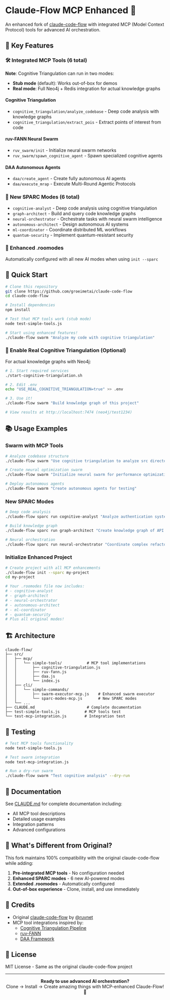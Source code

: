 # Claude-Flow MCP Enhanced 🚀

An enhanced fork of [claude-code-flow](https://github.com/ruvnet/claude-code-flow) with integrated MCP (Model Context Protocol) tools for advanced AI orchestration.

## 🌟 Key Features

### 🛠️ Integrated MCP Tools (6 total)

**Note**: Cognitive Triangulation can run in two modes:
- **Stub mode** (default): Works out-of-box for demos
- **Real mode**: Full Neo4j + Redis integration for actual knowledge graphs

#### Cognitive Triangulation
- `cognitive_triangulation/analyze_codebase` - Deep code analysis with knowledge graphs
- `cognitive_triangulation/extract_pois` - Extract points of interest from code

#### ruv-FANN Neural Swarm  
- `ruv_swarm/init` - Initialize neural swarm networks
- `ruv_swarm/spawn_cognitive_agent` - Spawn specialized cognitive agents

#### DAA Autonomous Agents
- `daa/create_agent` - Create fully autonomous AI agents
- `daa/execute_mrap` - Execute Multi-Round Agentic Protocols

### 🧠 New SPARC Modes (6 total)
- `cognitive-analyst` - Deep code analysis using cognitive triangulation
- `graph-architect` - Build and query code knowledge graphs
- `neural-orchestrator` - Orchestrate tasks with neural swarm intelligence
- `autonomous-architect` - Design autonomous AI systems
- `ml-coordinator` - Coordinate distributed ML workflows
- `quantum-security` - Implement quantum-resistant security

### 📁 Enhanced .roomodes
Automatically configured with all new AI modes when using `init --sparc`

## 🚀 Quick Start

```bash
# Clone this repository
git clone https://github.com/groeimetai/claude-code-flow
cd claude-code-flow

# Install dependencies
npm install

# Test that MCP tools work (stub mode)
node test-simple-tools.js

# Start using enhanced features!
./claude-flow swarm "Analyze my code with cognitive triangulation"
```

### 🧠 Enable Real Cognitive Triangulation (Optional)

For actual knowledge graphs with Neo4j:

```bash
# 1. Start required services
./start-cognitive-triangulation.sh

# 2. Edit .env
echo "USE_REAL_COGNITIVE_TRIANGULATION=true" >> .env

# 3. Use it!
./claude-flow swarm "Build knowledge graph of this project"

# View results at http://localhost:7474 (neo4j/test1234)
```

## 📚 Usage Examples

### Swarm with MCP Tools
```bash
# Analyze codebase structure
./claude-flow swarm "Use cognitive triangulation to analyze src directory"

# Create neural optimization swarm
./claude-flow swarm "Initialize neural swarm for performance optimization"

# Deploy autonomous agents
./claude-flow swarm "Create autonomous agents for testing"
```

### New SPARC Modes
```bash
# Deep code analysis
./claude-flow sparc run cognitive-analyst "Analyze authentication system architecture"

# Build knowledge graph
./claude-flow sparc run graph-architect "Create knowledge graph of API endpoints"

# Neural orchestration
./claude-flow sparc run neural-orchestrator "Coordinate complex refactoring task"
```

### Initialize Enhanced Project
```bash
# Create project with all MCP enhancements
./claude-flow init --sparc my-project
cd my-project

# Your .roomodes file now includes:
# - cognitive-analyst
# - graph-architect  
# - neural-orchestrator
# - autonomous-architect
# - ml-coordinator
# - quantum-security
# Plus all original modes!
```

## 🏗️ Architecture

```
claude-flow/
├── src/
│   ├── mcp/
│   │   └── simple-tools/           # MCP tool implementations
│   │       ├── cognitive-triangulation.js
│   │       ├── ruv-fann.js
│   │       ├── daa.js
│   │       └── index.js
│   ├── cli/
│   │   └── simple-commands/
│   │       ├── swarm-executor-mcp.js    # Enhanced swarm executor
│   │       └── sparc-modes-mcp.js       # New SPARC modes
│   └── ...
├── CLAUDE.md                       # Complete documentation
├── test-simple-tools.js           # MCP tools test
└── test-mcp-integration.js        # Integration test
```

## 🧪 Testing

```bash
# Test MCP tools functionality
node test-simple-tools.js

# Test swarm integration
node test-mcp-integration.js

# Run a dry-run swarm
./claude-flow swarm "Test cognitive analysis" --dry-run
```

## 📖 Documentation

See [CLAUDE.md](CLAUDE.md) for complete documentation including:
- All MCP tool descriptions
- Detailed usage examples
- Integration patterns
- Advanced configurations

## 🎯 What's Different from Original?

This fork maintains 100% compatibility with the original claude-code-flow while adding:

1. **Pre-integrated MCP tools** - No configuration needed
2. **Enhanced SPARC modes** - 6 new AI-powered modes
3. **Extended .roomodes** - Automatically configured
4. **Out-of-box experience** - Clone, install, and use immediately

## 🤝 Credits

- Original [claude-code-flow](https://github.com/ruvnet/claude-code-flow) by [@ruvnet](https://github.com/ruvnet)
- MCP tool integrations inspired by:
  - [Cognitive Triangulation Pipeline](https://github.com/groeimetai/cognitive-triangulation-pipeline)
  - [ruv-FANN](https://github.com/ruvnet/ruv) 
  - [DAA Framework](https://github.com/ruvnet/daa)

## 📄 License

MIT License - Same as the original claude-code-flow project

---

<p align="center">
  <strong>Ready to use advanced AI orchestration?</strong><br>
  Clone → Install → Create amazing things with MCP-enhanced Claude-Flow! 🚀
</p>
